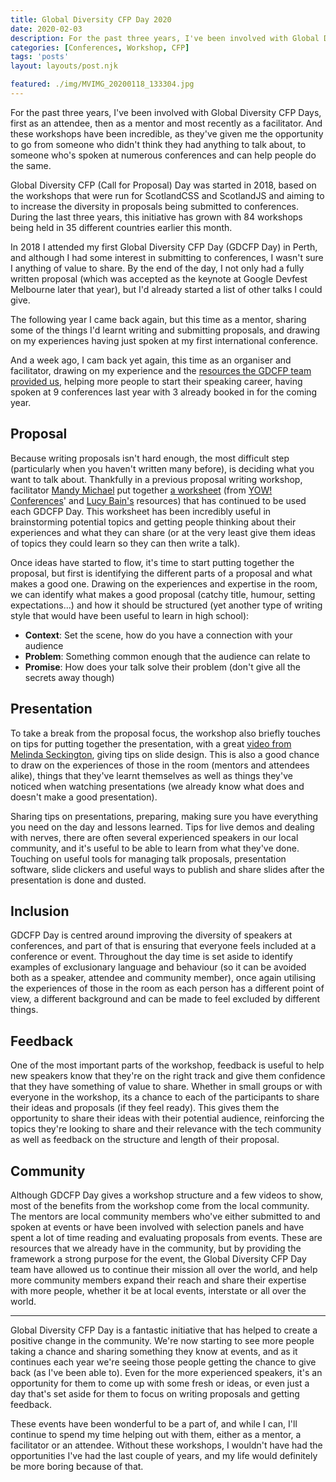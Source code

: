 ```yaml
---
title: Global Diversity CFP Day 2020
date: 2020-02-03
description: For the past three years, I've been involved with Global Diversity CFP Days, first as an attendee, then as a mentor and most recently as a facilitator. And these workshops have been incredible, as they've given me the opportunity to go from someone who didn't think they had anything to talk about, to someone who's spoken at numerous conferences and can help people do the same.
categories: [Conferences, Workshop, CFP]
tags: 'posts'
layout: layouts/post.njk

featured: ./img/MVIMG_20200118_133304.jpg
---
```


For the past three years, I've been involved with Global Diversity CFP Days, first as an attendee, then as a mentor and most recently as a facilitator. And these workshops have been incredible, as they've given me the opportunity to go from someone who didn't think they had anything to talk about, to someone who's spoken at numerous conferences and can help people do the same.

Global Diversity CFP (Call for Proposal) Day was started in 2018, based on the workshops that were run for ScotlandCSS and ScotlandJS and aiming to to increase the diversity in proposals being submitted to conferences. During the last three years, this initiative has grown with 84 workshops being held in 35 different countries earlier this month.

In 2018 I attended my first Global Diversity CFP Day (GDCFP Day) in Perth, and although I had some interest in submitting to conferences, I wasn't sure I anything of value to share. By the end of the day, I not only had a fully written proposal (which was accepted as the keynote at Google Devfest Melbourne later that year), but I'd already started a list of other talks I could give.

The following year I came back again, but this time as a mentor, sharing some of the things I'd learnt writing and submitting proposals, and drawing on my experiences having just spoken at my first international conference.

And a week ago, I cam back yet again, this time as an organiser and facilitator, drawing on my experience and the [resources the GDCFP team provided us](https://www.globaldiversitycfpday.com/schedule), helping more people to start their speaking career, having spoken at 9 conferences last year with 3 already booked in for the coming year.

## Proposal

Because writing proposals isn't hard enough, the most difficult step (particularly when you haven't written many before), is deciding what you want to talk about. Thankfully in a previous proposal writing workshop, facilitator [Mandy Michael](https://twitter.com/Mandy_Kerr) put together [a worksheet](https://www.notion.so/aimhigherwebdesign/Conference-Proposal-Ideas-6e3a124b6e004e81896bc1be6e9c151f) (from [YOW! Conferences](https://artefacts.yowconference.com/WritingProposalsResources.pdf)' and [Lucy Bain's](https://lucybain.com/blog/2016/conference-proposal-ideas/) resources) that has continued to be used each GDCFP Day. This worksheet has been incredibly useful in brainstorming potential topics and getting people thinking about their experiences and what they can share (or at the very least give them ideas of topics they could learn so they can then write a talk).

Once ideas have started to flow, it's time to start putting together the proposal, but first is identifying the different parts of a proposal and what makes a good one. Drawing on the experiences and expertise in the room, we can identify what makes a good proposal (catchy title, humour, setting expectations...) and how it should be structured (yet another type of writing style that would have been useful to learn in high school):

- **Context**: Set the scene, how do you have a connection with your audience
- **Problem**: Something common enough that the audience can relate to
- **Promise**: How does your talk solve their problem (don't give all the secrets away though)

## Presentation

To take a break from the proposal focus, the workshop also briefly touches on tips for putting together the presentation, with a great [video from Melinda Seckington](https://www.youtube.com/watch?v=e5gwEvQah-s&feature=youtu.be), giving tips on slide design. This is also a good chance to draw on the experiences of those in the room (mentors and attendees alike), things that they've learnt themselves as well as things they've noticed when watching presentations (we already know what does and doesn't make a good presentation).

Sharing tips on presentations, preparing, making sure you have everything you need on the day and lessons learned. Tips for live demos and dealing with nerves, there are often several experienced speakers in our local community, and it's useful to be able to learn from what they've done. Touching on useful tools for managing talk proposals, presentation software, slide clickers and useful ways to publish and share slides after the presentation is done and dusted.

## Inclusion

GDCFP Day is centred around improving the diversity of speakers at conferences, and part of that is ensuring that everyone feels included at a conference or event. Throughout the day time is set aside to identify examples of exclusionary language and behaviour (so it can be avoided both as a speaker, attendee and community member), once again utilising the experiences of those in the room as each person has a different point of view, a different background and can be made to feel excluded by different things.

## Feedback

One of the most important parts of the workshop, feedback is useful to help new speakers know that they're on the right track and give them confidence that they have something of value to share. Whether in small groups or with everyone in the workshop, its a chance to each of the participants to share their ideas and proposals (if they feel ready). This gives them the opportunity to share their ideas with their potential audience, reinforcing the topics they're looking to share and their relevance with the tech community as well as feedback on the structure and length of their proposal.

## Community

Although GDCFP Day gives a workshop structure and a few videos to show, most of the benefits from the workshop come from the local community. The mentors are local community members who've either submitted to and spoken at events or have been involved with selection panels and have spent a lot of time reading and evaluating proposals from events. These are resources that we already have in the community, but by providing the framework a strong purpose for the event, the Global Diversity CFP Day team have allowed us to continue their mission all over the world, and help more community members expand their reach and share their expertise with more people, whether it be at local events, interstate or all over the world.

---

Global Diversity CFP Day is a fantastic initiative that has helped to create a positive change in the community. We're now starting to see more people taking a chance and sharing something they know at events, and as it continues each year we're seeing those people getting the chance to give back (as I've been able to). Even for the more experienced speakers, it's an opportunity for them to come up with some fresh or ideas, or even just a  day that's set aside for them to focus on writing proposals and getting feedback.

These events have been wonderful to be a part of, and while I can, I'll continue to spend my time helping out with them, either as a mentor, a facilitator or an attendee. Without these workshops, I wouldn't have had the opportunities I've had the last couple of years, and my life would definitely be more boring because of that.
